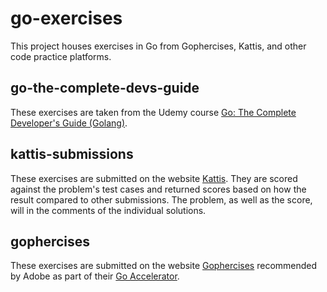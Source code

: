 # go-exercises
This project houses exercises in Go from Gophercises, Kattis, and other code practice platforms.

## go-the-complete-devs-guide
These exercises are taken from the Udemy course [Go: The Complete Developer's Guide (Golang)](https://www.udemy.com/go-the-complete-developers-guide/).

## kattis-submissions
These exercises are submitted on the website [Kattis](https://open.kattis.com/). They are scored against the problem's test cases and returned scores based on how the result compared to other submissions. The problem, as well as the score, will in the comments of the individual solutions.

## gophercises
These exercises are submitted on the website [Gophercises](https://gophercises.com/) recommended by Adobe as part of their [Go Accelerator](https://spark.adobe.com/page/pJoxbhus0dbzE/).
